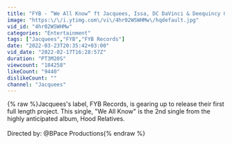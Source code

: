 ```yaml
---
title: "FYB - “We All Know” ft Jacquees, Issa, DC DaVinci & Deequincy Gates"
image: "https:\/\/i.ytimg.com\/vi\/4hr02WSWHMw\/hqdefault.jpg"
vid_id: "4hr02WSWHMw"
categories: "Entertainment"
tags: ["Jacquees","FYB","FYB Records"]
date: "2022-03-23T20:35:42+03:00"
vid_date: "2022-02-17T16:28:57Z"
duration: "PT3M20S"
viewcount: "184258"
likeCount: "9440"
dislikeCount: ""
channel: "Jacquees"
---
```

{% raw %}Jacquees's label, FYB Records, is gearing up to release their first full length project. This single, &quot;We All Know&quot; is the 2nd single from the highly anticipated album, Hood Relatives.<br /><br />Directed by: @BPace Productions{% endraw %}
